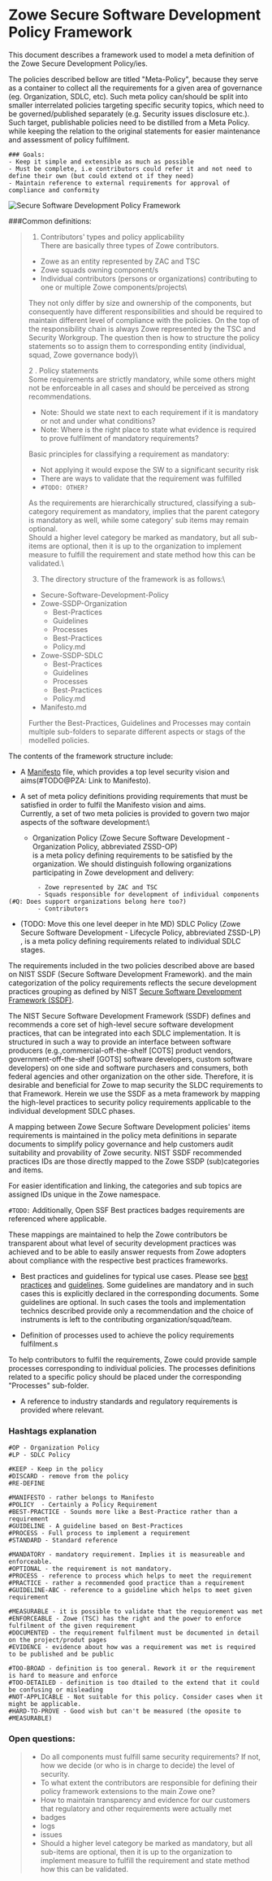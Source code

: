# Zowe Secure Software Development Policy Framework

This document describes a framework used to model a meta definition of the Zowe Secure Development Policy/ies.

The policies described bellow are titled "Meta-Policy", because they serve as a container to collect all the requirements for a given area of governance (eg. Organization, SDLC, etc).
Such meta policy can/should be split into smaller interrelated policies targeting specific security topics, which need to be governed/published separately (e.g. Security issues disclosure etc.).
Such target, publishable policies need to be distilled from a Meta Policy. while keeping the relation to the original statements for easier maintenance and assessment of policy fulfilment.

```
### Goals:
- Keep it simple and extensible as much as possible
- Must be complete, i.e contributors could refer it and not need to define their own (but could extend ot if they need)
- Maintain reference to external requirements for approval of compliance and conformity
```

![Secure Software Development Policy Framework]("./img/SecurityPolicyFramework.png")

###Common definitions:
> 1. Contributors' types and policy applicability\
> There are basically three types of Zowe contributors.
>- Zowe as an entity represented by ZAC and TSC 
>- Zowe squads owning component/s
>- Individual contributors (persons or organizations) contributing to one or multiple Zowe components/projects\
> 
 > They not only differ by size and ownership of the components, but consequently have different responsibilities
 > and should be required to maintain different level of compliance with the policies.
 > On the top of the responsibility chain is always Zowe represented by the TSC and Security Workgroup.
 > The question then is how to structure the policy statements so to assign them to corresponding entity (individual, squad, Zowe governance body)\
> 
> 2 . Policy statements\
>Some requirements are strictly mandatory, while some others might not be enforceable in all cases and should be perceived as strong recommendations.
>
>* Note: Should we state next to each requirement if it is mandatory or not and under what conditions?
>* Note: Where is the right place to state what evidence is required to prove fulfilment of mandatory requirements?
>
>Basic principles for classifying a requirement as mandatory:
>
>* Not applying it would expose the SW to a significant security risk
>* There are ways to validate that the requirement was fulfilled
>* ```#TODO: OTHER?```
>
>As the requirements are hierarchically structured, classifying a sub-category requirement as mandatory, implies that the parent category is mandatory as well, while some category' sub items may remain optional.\
>Should a higher level category be marked as mandatory, but all sub-items are optional, then it is up to the organization to implement measure to fulfill the requirement and state method how this can be validated.\
> 
> 3. The directory structure of the framework is as follows:\
>- Secure-Software-Development-Policy
>  - Zowe-SSDP-Organization
>     - Best-Practices
>     - Guidelines
>     - Processes
>     - Best-Practices
>     - Policy.md
>  - Zowe-SSDP-SDLC
>    - Best-Practices
>    - Guidelines
>    - Processes
>    - Best-Practices
>    - Policy.md
>  - Manifesto.md
>
>Further the Best-Practices, Guidelines and Processes may contain multiple sub-folders to separate different aspects or stags of the modelled policies. 

The contents of the framework structure include:
- A [Manifesto](./Manifesto.md) file, which provides a top level security vision and aims(#TODO@PZA: Link to Manifesto).

- A set of meta policy definitions providing requirements that must be satisfied in order to fulfil the Manifesto vision and aims.\
Currently, a set of two meta policies is provided to govern two major aspects of the software development:\

    - Organization Policy (Zowe Secure Software Development - Organization Policy, abbreviated ZSSD-OP)\
  is a meta policy defining requirements to be satisfied by the organization. We should distinguish following organizations participating in Zowe development and delivery:
```
        - Zowe represented by ZAC and TSC
        - Squads responsible for development of individual components (#Q: Does support organizations belong here too?)
        - Contributors
```
  - (TODO: Move this one level deeper in hte MD) SDLC Policy (Zowe Secure Software Development - Lifecycle Policy, abbreviated ZSSD-LP)\
  , is a meta policy defining requirements related to individual SDLC stages. 

The requirements included in the two policies described above are based on NIST SSDF (Secure Software Development Framework). 
and the main categorization of the policy requirements reflects the secure development practices grouping as defined by NIST [Secure Software Development Framework (SSDF)](https://csrc.nist.gov/Projects/ssdf).

The NIST Secure Software Development Framework (SSDF) defines and recommends a core set of high-level secure software development practices, that can be integrated into each SDLC implementation.
It is structured in such a way to provide an interface between software producers (e.g.,commercial-off-the-shelf [COTS] product vendors,
government-off-the-shelf [GOTS] software developers, custom software developers) on one side and software purchasers and consumers,
both federal agencies and other organization on the other side. Therefore, it is desirable and beneficial for Zowe to map security the SLDC requirements to that Framework.
Herein we use the SSDF as a meta framework by mapping the high-level practices to security policy requirements applicable to the individual development SDLC phases.

A mapping between Zowe Secure Software Development policies' items requirements is maintained in the policy meta definitions in separate documents to simplify policy governance and help customers
audit suitability and provability of Zowe security. NIST SSDF recommended practices IDs are those directly mapped to the Zowe SSDP (sub)categories and items.

For easier identification and linking, the categories and sub topics are assigned IDs unique in the Zowe namespace.

```#TODO:``` 
Additionally, Open SSF Best practices badges requirements are referenced where applicable.

These mappings are maintained to help the Zowe contributors be transparent about what level of security development practices was achieved
and to be able to easily answer requests from Zowe adopters about compliance with the respective best practices frameworks.

- Best practices and guidelines for typical use cases.
  Please see [best practices](./Best-Practices/best-practices.md) and [guidelines](./Guidelines/guidelines.md). Some guidelines are mandatory and in such cases this is explicitly declared in the corresponding documents. Some guidelines are optional. In such cases the tools and implementation technics described provide only a recommendation and the choice of instruments is
  left to the contributing organization/squad/team.

- Definition of processes used to achieve the policy requirements fulfilment.s

To help contributors to fulfil the requirements, Zowe could provide sample
processes corresponding to individual policies. The processes definitions related to a specific policy should be placed 
under the corresponding "Processes" sub-folder.


- A reference to industry standards and regulatory requirements is provided where relevant.

<span style="display: none">#TODO@PZA: Provide links to the BPs, Guidelines and other related documents.</span>


### Hashtags explanation

```
#OP - Organization Policy
#LP - SDLC Policy

#KEEP - Keep in the policy 
#DISCARD - remove from the policy
#RE-DEFINE

#MANIFESTO - rather belongs to Manifesto 
#POLICY  - Certainly a Policy Requirement
#BEST-PRACTICE - Sounds more like a Best-Practice rather than a requirement
#GUIDELINE - A guideline based on Best-Practices
#PROCESS - Full process to implement a requirement
#STANDARD - Standard reference

#MANDATORY - mandatory requirement. Implies it is measureable and enforceable.
#OPTIONAL - the requirement is not mandatory. 
#PROCESS - reference to process which helps to meet the requirement 
#PRACTICE - rather a recommended good practice than a requirement
#GUIDELINE-ABC - reference to a guideline which helps to meet given requirement 

#MEASURABLE - it is possible to validate that the requiorement was met
#ENFORCEABLE - Zowe (TSC) has the right and the power to enforce fulfilment of the given requirement 
#DOCUMENTED - the requirement fulfilment must be documented in detail on the project/produt pages 
#EVIDENCE - evidence about how was a requirement was met is required to be published and be public

#TOO-BROAD - definition is too general. Rework it or the requirement is hard to measure and enforce 
#TOO-DETAILED - definition is too dtailed to the extend that it could be confusing or misleading 
#NOT-APPLICABLE - Not suitable for this policy. Consider cases when it might be applicable.
#HARD-TO-PROVE - Good wish but can't be measured (the oposite to #MEASURABLE) 
```

### Open questions:
>- Do all components must fulfill same security requirements? If not, how we decide (or who is in charge to decide) the level of security.
>- To what extent the contributors are responsible for defining their policy framework extensions to the main Zowe one? 
>- How to maintain transparency and evidence for our customers that regulatory and other requirements were actually met
>  - badges 
>  - logs
>  - issues 
>- Should a higher level category be marked as mandatory, but all sub-items are optional, then it is up to the organization to implement measure to fulfill the requirement and state method how this can be validated.

